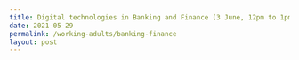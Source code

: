 ```yaml
---
title: Digital technologies in Banking and Finance (3 June, 12pm to 1pm)
date: 2021-05-29
permalink: /working-adults/banking-finance
layout: post
---
```



